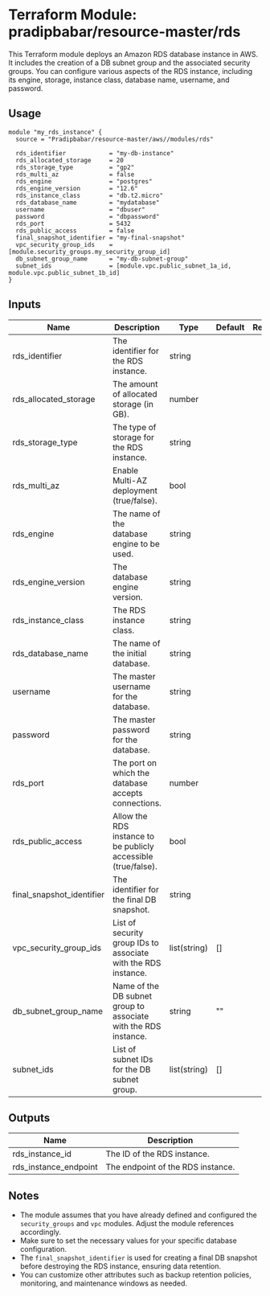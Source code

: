 # Terraform Module: pradipbabar/resource-master/rds

This Terraform module deploys an Amazon RDS database instance in AWS. It includes the creation of a DB subnet group and the associated security groups. You can configure various aspects of the RDS instance, including its engine, storage, instance class, database name, username, and password.

## Usage

```hcl
module "my_rds_instance" {
  source = "Pradipbabar/resource-master/aws//modules/rds"

  rds_identifier            = "my-db-instance"
  rds_allocated_storage     = 20
  rds_storage_type          = "gp2"
  rds_multi_az              = false
  rds_engine                = "postgres"
  rds_engine_version        = "12.6"
  rds_instance_class        = "db.t2.micro"
  rds_database_name         = "mydatabase"
  username                  = "dbuser"
  password                  = "dbpassword"
  rds_port                  = 5432
  rds_public_access         = false
  final_snapshot_identifier = "my-final-snapshot"
  vpc_security_group_ids    = [module.security_groups.my_security_group_id]
  db_subnet_group_name      = "my-db-subnet-group"
  subnet_ids                = [module.vpc.public_subnet_1a_id, module.vpc.public_subnet_1b_id]
}
```

## Inputs

| Name                          | Description                                   | Type       | Default       | Required |
| ----------------------------- | --------------------------------------------- | ---------- | ------------- | :------: |
| rds_identifier                | The identifier for the RDS instance.         | string     |               |   yes    |
| rds_allocated_storage         | The amount of allocated storage (in GB).     | number     |               |   yes    |
| rds_storage_type              | The type of storage for the RDS instance.   | string     |               |   yes    |
| rds_multi_az                  | Enable Multi-AZ deployment (true/false).    | bool       |               |   yes    |
| rds_engine                    | The name of the database engine to be used. | string     |               |   yes    |
| rds_engine_version            | The database engine version.                | string     |               |   yes    |
| rds_instance_class            | The RDS instance class.                     | string     |               |   yes    |
| rds_database_name             | The name of the initial database.           | string     |               |   yes    |
| username                      | The master username for the database.       | string     |               |   yes    |
| password                      | The master password for the database.       | string     |               |   yes    |
| rds_port                      | The port on which the database accepts connections. | number |               |   yes    |
| rds_public_access             | Allow the RDS instance to be publicly accessible (true/false). | bool |               |   yes    |
| final_snapshot_identifier     | The identifier for the final DB snapshot.   | string     |               |   yes    |
| vpc_security_group_ids        | List of security group IDs to associate with the RDS instance. | list(string) | [] |   yes    |
| db_subnet_group_name          | Name of the DB subnet group to associate with the RDS instance. | string | "" |   yes    |
| subnet_ids                    | List of subnet IDs for the DB subnet group. | list(string) | [] |   yes    |

## Outputs

| Name                  | Description                             |
| --------------------- | --------------------------------------- |
| rds_instance_id       | The ID of the RDS instance.             |
| rds_instance_endpoint | The endpoint of the RDS instance.       |

## Notes

- The module assumes that you have already defined and configured the `security_groups` and `vpc` modules. Adjust the module references accordingly.
- Make sure to set the necessary values for your specific database configuration.
- The `final_snapshot_identifier` is used for creating a final DB snapshot before destroying the RDS instance, ensuring data retention.
- You can customize other attributes such as backup retention policies, monitoring, and maintenance windows as needed.
